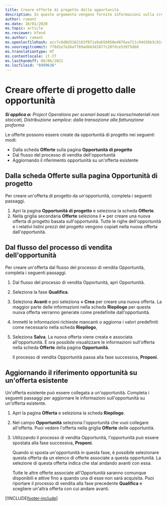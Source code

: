 ```yaml
---
title: Creare offerte di progetto dalle opportunità
description: In questo argomento vengono fornite informazioni sulla creazione di un offerta di progetto da un'opportunità.
author: rumant
ms.date: 10/01/2020
ms.topic: article
ms.reviewer: kfend
ms.author: rumant
ms.openlocfilehash: acc7c6d0d3162163f071a9ab56950e4876aa711c94d36b3c9149cd46d76c57bd
ms.sourcegitcommit: 7f8d1e7a16af769adb43d1877c28fdce53975db8
ms.translationtype: HT
ms.contentlocale: it-IT
ms.lasthandoff: 08/06/2021
ms.locfileid: "6999636"
---
```

# <a name="create-project-quotes-from-opportunities"></a>Creare offerte di progetto dalle opportunità

_**Si applica a:** Project Operations per scenari basati su risorse/materiali non stoccati, Distribuzione semplice: dalla transazione alla fatturazione proforma_

Le offerte possono essere create da opportunità di progetto nei seguenti modi:

- Dalla scheda **Offerte** sulla pagina **Opportunità di progetto**
- Dal flusso del processo di vendita dell'opportunità
- Aggiornando il riferimento opportunità su un'offerta esistente

## <a name="from-the-quotes-tab-of-the-project-opportunity-page"></a>Dalla scheda Offerte sulla pagina Opportunità di progetto

Per creare un'offerta di progetto da un'opportunità, completa i seguenti passaggi.

1. Apri la pagina **Opportunità di progetto** e seleziona la scheda **Offerte**. 
2. Nella griglia secondaria **Offerte** seleziona il **+** per creare una nuova offerta di progetto basata sull'opportunità. Tutte le righe dell'opportunità e i relativi listini prezzi del progetto vengono copiati nella nuova offerta dall'opportunità.

## <a name="from-the-opportunity-sales-process-flow"></a>Dal flusso del processo di vendita dell'opportunità

Per creare un'offerta dal flusso del processo di vendita Opportunità, completa i seguenti passaggi.

1. Dal flusso del processo di vendita Opportunità, apri Opportunità.
2. Seleziona la fase **Qualifica**. 
3. Seleziona **Avanti** e poi seleziona **+ Crea** per creare una nuova offerta. La maggior parte delle informazioni nella scheda **Riepilogo** per questa nuova offerta verranno generate come predefinite dall'opportunità. 
4. Immetti le informazioni richieste mancanti o aggiorna i valori predefiniti come necessario nella scheda **Riepilogo**,
5. Seleziona **Salva**. La nuova offerta viene creata e associata all'opportunità. È ora possibile visualizzare le informazioni sull'offerta nella scheda **Offerte** della pagina **Opportunità**. 

   Il processo di vendita Opportunità passa alla fase successiva, **Proponi**.


## <a name="by-updating-the-opportunity-reference-on-an-existing-quote"></a>Aggiornando il riferimento opportunità su un'offerta esistente

Un'offerta esistente può essere collegata a un'opportunità. Completa i seguenti passaggi per aggiornare le informazioni sull'opportunità su un'offerta esistente.

1. Apri la pagina **Offerta** e seleziona la scheda **Riepilogo**.
2. Nel campo **Opportunità** seleziona l'opportunità che vuoi collegare all'offerta. Puoi vedere l'offerta nella griglia **Offerte** delle opportunità. 
3. Utilizzando il processo di vendita Opportunità, l'opportunità può essere spostata alla fase successiva, **Proponi**. 

   Quando si sposta un'opportunità in questa fase, è possibile selezionare questa offerta da un elenco di offerte associate a questa opportunità. La selezione di questa offerta indica che stai andando avanti con essa.

   Tutte le altre offerte associate all'Opportunità saranno comunque disponibili e attive fino a quando una di esse non sarà acquisita. Puoi riportare il processo di vendita alla fase precedente **Qualifica** e scegliere un'altra offerta con cui andare avanti.


[!INCLUDE[footer-include](../includes/footer-banner.md)]